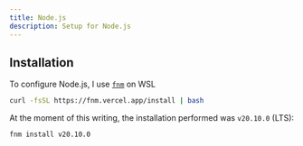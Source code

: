 ```yaml
---
title: Node.js
description: Setup for Node.js
---
```


 ## Installation

To configure Node.js, I use [`fnm`](https://github.com/Schniz/fnm) on WSL

```bash
curl -fsSL https://fnm.vercel.app/install | bash
```

At the moment of this writing, the installation performed was `v20.10.0` (LTS):

```bash
fnm install v20.10.0
```